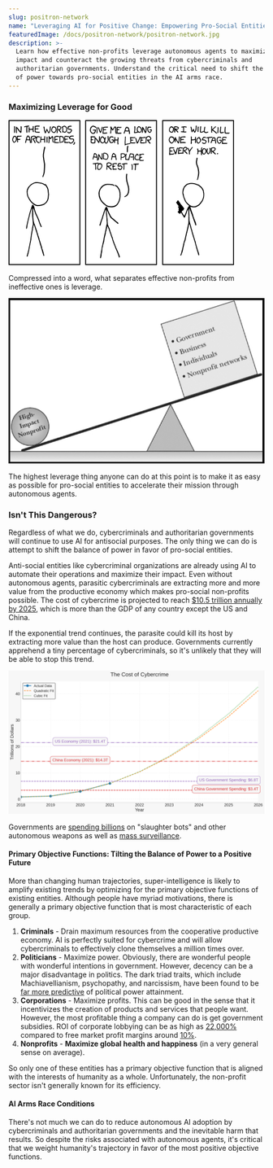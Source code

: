 ```yaml
---
slug: positron-network
name: "Leveraging AI for Positive Change: Empowering Pro-Social Entities"
featuredImage: /docs/positron-network/positron-network.jpg
description: >-
  Learn how effective non-profits leverage autonomous agents to maximize their
  impact and counteract the growing threats from cybercriminals and
  authoritarian governments. Understand the critical need to shift the balance
  of power towards pro-social entities in the AI arms race.
---
```


### Maximizing Leverage for Good

![leverage-archimedes-comic.png](leverage-archimedes-comic.png)

Compressed into a word, what separates effective non-profits from ineffective ones is leverage.

![nonprofit-leverage.png](nonprofit-leverage.png)

The highest leverage thing anyone can do at this point is to make it as easy as possible for pro-social entities to accelerate their mission through autonomous agents.

### Isn't This Dangerous?

Regardless of what we do, cybercriminals and authoritarian governments will continue to use AI for antisocial purposes. The only thing we can do is attempt to shift the balance of power in favor of pro-social entities.

Anti-social entities like cybercriminal organizations are already using AI to automate their operations and maximize their impact. Even without autonomous agents, parasitic cybercriminals are extracting more and more value from the productive economy which makes pro-social non-profits possible. The cost of cybercrime is projected to reach [$10.5 trillion annually by 2025](https://www.forbes.com/sites/forbestechcouncil/2023/02/22/105-trillion-reasons-why-we-need-a-united-response-to-cyber-risk/?sh=aa441d13b0c4), which is more than the GDP of any country except the US and China.

If the exponential trend continues, the parasite could kill its host by extracting more value than the host can produce. Governments currently apprehend a tiny percentage of cybercriminals, so it's unlikely that they will be able to stop this trend.

![](cost-of-cybercrime-projections-beige.jpg)

Governments are [spending billions](https://www.marketsandmarkets.com/Market-Reports/artificial-intelligence-military-market-41793495.html) on "slaughter bots" and other autonomous weapons as well as [mass surveillance](https://www.wired.com/story/ai-surveillance-cameras-europe/).

#### Primary Objective Functions: Tilting the Balance of Power to a Positive Future

More than changing human trajectories, super-intelligence is likely to amplify existing trends by optimizing for the primary objective functions of existing entities.
Although people have myriad motivations, there is generally a primary objective function that is most characteristic of each group.

1. **Criminals** - Drain maximum resources from the cooperative productive economy. AI is perfectly suited for cybercrime and will allow cybercriminals to effectively clone themselves a million times over.
2. **Politicians** - Maximize power. Obviously, there are wonderful people with wonderful intentions in government. However, decency can be a major disadvantage in politics. The dark triad traits, which include Machiavellianism, psychopathy, and narcissism, have been found to be [far more predictive](https://www.frontiersin.org/articles/10.3389/fpos.2021.657750/full) of political power attainment.
3. **Corporations** - Maximize profits. This can be good in the sense that it incentivizes the creation of products and services that people want. However, the most profitable thing a company can do is get government subsidies. ROI of corporate lobbying can be as high as [22,000%](https://www.freshonomics.org/blog/2021/3/14/the-logic-of-lobbying-how-do-you-turn-58-billion-into-44-trillion) compared to free market profit margins around [10%](https://www.capterra.com/resources/what-is-good-profit-margin-for-small-business/).
4. **Nonprofits** - **Maximize global health and happiness** (in a very general sense on average).

So only one of these entities has a primary objective function that is aligned with the interests of humanity as a whole. Unfortunately, the non-profit sector isn't generally known for its efficiency.

#### AI Arms Race Conditions

There's not much we can do to reduce autonomous AI adoption by cybercriminals and authoritarian governments and the inevitable harm that results. So despite the risks associated with autonomous agents, it's critical that we weight humanity's trajectory in favor of the most positive objective functions.
